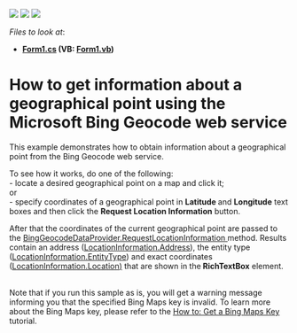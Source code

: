 <!-- default badges list -->
![](https://img.shields.io/endpoint?url=https://codecentral.devexpress.com/api/v1/VersionRange/128576471/16.1.4%2B)
[![](https://img.shields.io/badge/Open_in_DevExpress_Support_Center-FF7200?style=flat-square&logo=DevExpress&logoColor=white)](https://supportcenter.devexpress.com/ticket/details/E5061)
[![](https://img.shields.io/badge/📖_How_to_use_DevExpress_Examples-e9f6fc?style=flat-square)](https://docs.devexpress.com/GeneralInformation/403183)
<!-- default badges end -->
<!-- default file list -->
*Files to look at*:

* **[Form1.cs](./CS/RequestLocationInformation/Form1.cs) (VB: [Form1.vb](./VB/RequestLocationInformation/Form1.vb))**
<!-- default file list end -->
# How to get information about a geographical point using the Microsoft Bing Geocode web service


<p>This example demonstrates how to obtain information about a geographical point from the Bing Geocode web service.</p><p>To see how it works, do one of the following:<br />
- locate a desired geographical point on a map and click it;<br />
or<br />
- specify coordinates of a geographical point in <strong>Latitude </strong>and <strong>Longitude</strong> text boxes and then click the <strong>Request Location Information</strong> button.</p><p>After that  the coordinates of the current geographical point are passed to the <a href="http://documentation.devexpress.com/#WindowsForms/DevExpressXtraMapBingGeocodeDataProvider_RequestLocationInformationtopic"><u>BingGeocodeDataProvider.RequestLocationInformation </u></a>method. Results contain an address (<a href="http://documentation.devexpress.com/#WindowsForms/DevExpressXtraMapLocationInformation_Addresstopic"><u>LocationInformation.Address</u></a>), the entity type (<a href="http://documentation.devexpress.com/#WindowsForms/DevExpressXtraMapLocationInformation_EntityTypetopic"><u>LocationInformation.EntityType</u></a>) and exact coordinates (<a href="http://documentation.devexpress.com/#WindowsForms/DevExpressXtraMapLocationInformation_Locationtopic"><u>LocationInformation.Location</u></a><u>)</u> that are shown in the<strong> RichTextBox</strong> element. </p><p><br />
Note that if you run this sample as is, you will get a warning message informing you that the specified Bing Maps key is invalid. To learn more about the Bing Maps key, please refer to the <a href="http://documentation.devexpress.com/#WindowsForms/CustomDocument15102"><u>How to: Get a Bing Maps Key</u></a> tutorial.</p>

<br/>


